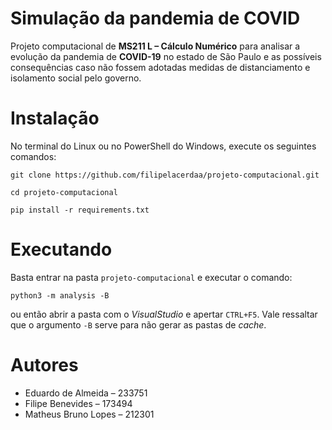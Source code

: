 # Simulação da pandemia de COVID

Projeto computacional de **MS211 L – Cálculo Numérico** para analisar a evolução da pandemia de **COVID-19** no estado de São Paulo e as possíveis consequências caso não fossem adotadas medidas de distanciamento e isolamento social pelo governo.

# Instalação

No terminal do Linux ou no PowerShell do Windows, execute os seguintes comandos:
```
git clone https://github.com/filipelacerdaa/projeto-computacional.git

cd projeto-computacional

pip install -r requirements.txt
```

# Executando

Basta entrar na pasta `projeto-computacional` e executar o comando:
```
python3 -m analysis -B
```
ou então abrir a pasta com o *VisualStudio* e apertar `CTRL+F5`. Vale ressaltar que o argumento `-B` serve para não gerar as pastas de *cache*.

# Autores

- Eduardo de Almeida – 233751
- Filipe Benevides – 173494
- Matheus Bruno Lopes – 212301